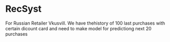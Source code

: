 # RecSyst
For Russian Retailer Vkusvill. We have thehistory of 100 last purchases with certain dicount card and need to make model for predictiong next 20 purchases 

